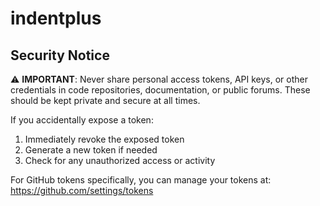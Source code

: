 # indentplus

## Security Notice

⚠️ **IMPORTANT**: Never share personal access tokens, API keys, or other credentials in code repositories, documentation, or public forums. These should be kept private and secure at all times.

If you accidentally expose a token:
1. Immediately revoke the exposed token
2. Generate a new token if needed
3. Check for any unauthorized access or activity

For GitHub tokens specifically, you can manage your tokens at: https://github.com/settings/tokens

